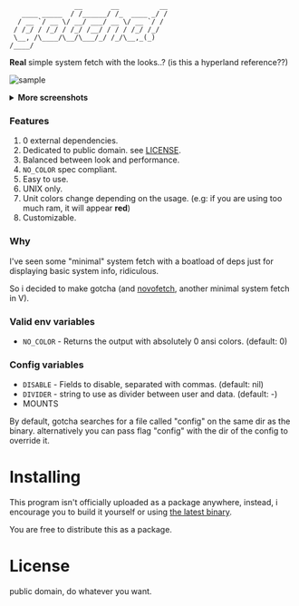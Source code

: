 ```
                __       __          __
   ____ _____  / /______/ /_  ____ _/ /
  / __ `/ __ \/ __/ ___/ __ \/ __ `/ / 
 / /_/ / /_/ / /_/ /__/ / / / /_/ /_/  
 \__, /\____/\__/\___/_/ /_/\__,_(_)   
/____/
```

**Real** simple system fetch with the looks..? (is this a hyperland reference??)

![sample](/assets/nixos.png)

<details>
<summary><b>More screenshots</b></summary>
<img src="/assets/debian.png" alt="debian demo" />
<img src="/assets/arch.png" alt="arch demo" />
<img src="/assets/void.png" alt="void demo" />
<img src="/assets/gentoo.png" alt="gentoo demo" />
<img src="/assets/bazzite.png" alt="bazzite demo" />
</details>

### Features

1. 0 external dependencies.
2. Dedicated to public domain. see [LICENSE](LICENSE).
3. Balanced between look and performance.
4. `NO_COLOR` spec compliant.
6. Easy to use.
7. UNIX only.
8. Unit colors change depending on the usage. (e.g: if you are using too much ram, it will appear **red**)
9. Customizable.

### Why

I've seen some "minimal" system fetch with a boatload of deps
just for displaying basic system info, ridiculous.

So i decided to make gotcha (and [novofetch](https://github.com/yehorovye/novofetch), another minimal
system fetch in V).

### Valid env variables

* `NO_COLOR` - Returns the output with absolutely 0 ansi colors. (default: 0)

### Config variables

* `DISABLE` - Fields to disable, separated with commas. (default: nil)
* `DIVIDER` - string to use as divider between user and data. (default: -)
* MOUNTS

By default, gotcha searches for a file called "config" on the same dir as the binary.
alternatively you can pass flag "config" with the dir of the config to override it.

# Installing

This program isn't officially uploaded as a package anywhere,
instead, i encourage you to build it yourself or using
[the latest binary](https://github.com/yehorovye/gotcha/releases).

You are free to distribute this as a package.

# License

public domain, do whatever you want.
